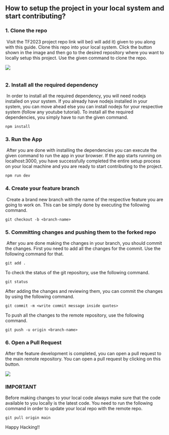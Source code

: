 ## How to setup the project in your local system and start contributing?



### 1. Clone the repo

​	Visit the TF2023 project repo link will be(i will add it) given to you along with this guide. Clone this repo into your local system. Click the button shown in the image and then go to the desired repository where you want to locally setup this project. Use the given command to clone the repo.

![](./images/setup-guide/2.jpeg)
```

```

### 2. Install all the required dependency

​	In order to install all the required dependency, you will need nodejs installed on your system. If you already have nodejs installed in your system, you can move ahead else you can install nodejs for your respective system (follow any youtube tutorial). To install all the required dependencies, you simply have to run the given command.

```
npm install
```

### 3. Run the App
​	After you are done with installing the dependencies you can execute the given command to run the app in your browser. If the app starts running on localhost:3000, you have successfully completed the entire setup process on your local machine and you are ready to start contributing to the project. 
```
npm run dev
```


### 4. Create your feature branch

​	Create a brand new branch with the name of the respective feature you are going to work on. This can be simply done by executing the following command.

```
git checkout -b <branch-name>
```

### 5. Committing changes and pushing them to the forked repo

​	After you are done making the changes in your branch, you should commit the changes. First you need to add all the changes for the commit. Use the following command for that.

```
git add .
```

To check the status of the git repository, use the following command.

```
git status
```

After adding the changes and reviewing them, you can commit the changes by using the following command. 

```
git commit -m <write commit message inside quotes>
```

To push all the changes to the remote repository, use the following command.

```
git push -u origin <branch-name>
```

### 6. Open a Pull Request

After the feature development is completed, you can open a pull request to the main remote repository. You can open a pull request by clicking on this button. 

![](./images/setup-guide/4.jpeg)

### IMPORTANT

Before making changes to your local code always make sure that the code available to you locally is the latest code. You need to run the following command in order to update your local repo with the remote repo.
```
git pull origin main
```

Happy Hacking!!
